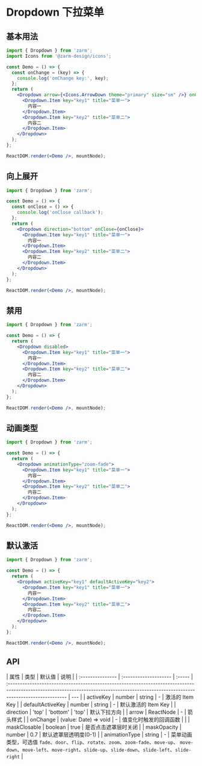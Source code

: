 # Dropdown 下拉菜单

## 基本用法

```jsx
import { Dropdown } from 'zarm';
import Icons from '@zarm-design/icons';

const Demo = () => {
  const onChange = (key) => {
    console.log('onChange key:', key);
  };
  return (
    <Dropdown arrow={<Icons.ArrowDown theme="primary" size="sm" />} onChange={onChange}>
      <Dropdown.Item key="key1" title="菜单一">
        内容一
      </Dropdown.Item>
      <Dropdown.Item key="key2" title="菜单二">
        内容二
      </Dropdown.Item>
    </Dropdown>
  );
};

ReactDOM.render(<Demo />, mountNode);
```

## 向上展开

```jsx
import { Dropdown } from 'zarm';

const Demo = () => {
  const onClose = () => {
    console.log('onClose callback');
  };
  return (
    <Dropdown direction="bottom" onClose={onClose}>
      <Dropdown.Item key="key1" title="菜单一">
        内容一
      </Dropdown.Item>
      <Dropdown.Item key="key2" title="菜单二">
        内容二
      </Dropdown.Item>
    </Dropdown>
  );
};

ReactDOM.render(<Demo />, mountNode);
```

## 禁用

```jsx
import { Dropdown } from 'zarm';

const Demo = () => {
  return (
    <Dropdown disabled>
      <Dropdown.Item key="key1" title="菜单一">
        内容一
      </Dropdown.Item>
      <Dropdown.Item key="key2" title="菜单二">
        内容二
      </Dropdown.Item>
    </Dropdown>
  );
};

ReactDOM.render(<Demo />, mountNode);
```

## 动画类型

```jsx
import { Dropdown } from 'zarm';

const Demo = () => {
  return (
    <Dropdown animationType="zoom-fade">
      <Dropdown.Item key="key1" title="菜单一">
        内容一
      </Dropdown.Item>
      <Dropdown.Item key="key2" title="菜单二">
        内容二
      </Dropdown.Item>
    </Dropdown>
  );
};

ReactDOM.render(<Demo />, mountNode);
```

## 默认激活

```jsx
import { Dropdown } from 'zarm';

const Demo = () => {
  return (
    <Dropdown activeKey="key1" defaultActiveKey="key2">
      <Dropdown.Item key="key1" title="菜单一">
        内容一
      </Dropdown.Item>
      <Dropdown.Item key="key2" title="菜单二">
        内容二
      </Dropdown.Item>
    </Dropdown>
  );
};

ReactDOM.render(<Demo />, mountNode);
```

## API

| 属性             | 类型                  | 默认值 | 说明                                                                                                                                                                                  |
| :--------------- | :-------------------- | :----- | :------------------------------------------------------------------------------------------------------------------------------------------------------------------------------------ | --- |
| activeKey        | number \| string      | -      | 激活的 Item Key                                                                                                                                                                       |
| defaultActiveKey | number \| string      | -      | 默认激活的 Item Key                                                                                                                                                                   |
| direction        | 'top' \| 'bottom'     | 'top'  | 默认下拉方向                                                                                                                                                                          |
| arrow            | ReactNode             | -      | 箭头样式                                                                                                                                                                              |
| onChange         | (value: Date) => void | -      | 值变化时触发的回调函数                                                                                                                                                                |     |
| maskClosable     | boolean               | true   | 是否点击遮罩层时关闭                                                                                                                                                                  |
| maskOpacity      | number                | 0.7    | 默认遮罩层透明度(0-1)                                                                                                                                                                 |
| animationType    | string                | -      | 菜单动画类型，可选值 `fade`、`door`、`flip`、`rotate`、`zoom`、`zoom-fade`、`move-up`、 `move-down`、`move-left`、`move-right`、`slide-up`、`slide-down`、`slide-left`、`slide-right` |
